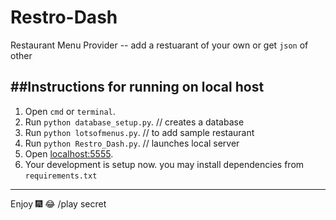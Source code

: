 # Restro-Dash

Restaurant Menu Provider -- add a restuarant of your own or get `json` of other

##Instructions for running on local host
-------------------------------------------------------------
1. Open `cmd` or `terminal`.
2. Run `python database_setup.py`. // creates a database
3. Run `python lotsofmenus.py`. // to add sample restaurant
4. Run `python Restro_Dash.py`. // launches local server
5. Open [localhost:5555](https://localhost:5555).
6. Your development is setup now. you may install dependencies from `requirements.txt`

--------------------------------------------------------------

Enjoy :fireworks: :joy: /play secret




